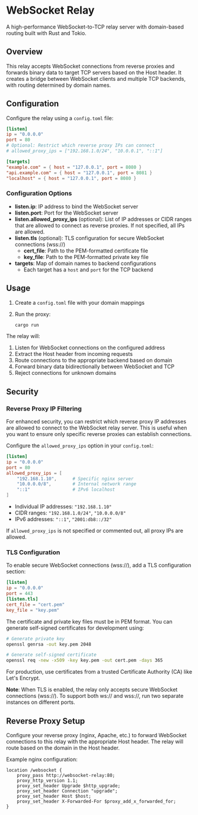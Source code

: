 # WebSocket Relay

A high-performance WebSocket-to-TCP relay server with domain-based routing
built with Rust and Tokio.

## Overview

This relay accepts WebSocket connections from reverse proxies and forwards
binary data to target TCP servers based on the Host header. It creates a bridge
between WebSocket clients and multiple TCP backends, with routing determined by
domain names.

## Configuration

Configure the relay using a `config.toml` file:

```toml
[listen]
ip = "0.0.0.0"
port = 80
# Optional: Restrict which reverse proxy IPs can connect
# allowed_proxy_ips = ["192.168.1.0/24", "10.0.0.1", "::1"]

[targets]
"example.com" = { host = "127.0.0.1", port = 8080 }
"api.example.com" = { host = "127.0.0.1", port = 8081 }
"localhost" = { host = "127.0.0.1", port = 8080 }
```

### Configuration Options

- **listen.ip**: IP address to bind the WebSocket server
- **listen.port**: Port for the WebSocket server
- **listen.allowed_proxy_ips** (optional): List of IP addresses or CIDR ranges
  that are allowed to connect as reverse proxies. If not specified, all IPs are
  allowed.
- **listen.tls** (optional): TLS configuration for secure WebSocket connections
  (wss://)
  - **cert_file**: Path to the PEM-formatted certificate file
  - **key_file**: Path to the PEM-formatted private key file
- **targets**: Map of domain names to backend configurations
  - Each target has a `host` and `port` for the TCP backend

## Usage

1. Create a `config.toml` file with your domain mappings
2. Run the proxy:

   ```bash
   cargo run
   ```

The relay will:

1. Listen for WebSocket connections on the configured address
2. Extract the Host header from incoming requests
3. Route connections to the appropriate backend based on domain
4. Forward binary data bidirectionally between WebSocket and TCP
5. Reject connections for unknown domains

## Security

### Reverse Proxy IP Filtering

For enhanced security, you can restrict which reverse proxy IP addresses are
allowed to connect to the WebSocket relay server. This is useful when you want
to ensure only specific reverse proxies can establish connections.

Configure the `allowed_proxy_ips` option in your `config.toml`:

```toml
[listen]
ip = "0.0.0.0"
port = 80
allowed_proxy_ips = [
    "192.168.1.10",      # Specific nginx server
    "10.0.0.0/8",        # Internal network range
    "::1"                # IPv6 localhost
]
```

- Individual IP addresses: `"192.168.1.10"`
- CIDR ranges: `"192.168.1.0/24"`, `"10.0.0.0/8"`
- IPv6 addresses: `"::1"`, `"2001:db8::/32"`

If `allowed_proxy_ips` is not specified or commented out, all proxy IPs are
allowed.

### TLS Configuration

To enable secure WebSocket connections (wss://), add a TLS configuration
section:

```toml
[listen]
ip = "0.0.0.0"
port = 443
[listen.tls]
cert_file = "cert.pem"
key_file = "key.pem"
```

The certificate and private key files must be in PEM format. You can generate
self-signed certificates for development using:

```bash
# Generate private key
openssl genrsa -out key.pem 2048

# Generate self-signed certificate
openssl req -new -x509 -key key.pem -out cert.pem -days 365
```

For production, use certificates from a trusted Certificate Authority (CA) like
Let's Encrypt.

**Note**: When TLS is enabled, the relay only accepts secure WebSocket
connections (wss://). To support both ws:// and wss://, run two separate
instances on different ports.

## Reverse Proxy Setup

Configure your reverse proxy (nginx, Apache, etc.) to forward WebSocket
connections to this relay with the appropriate Host header. The relay will
route based on the domain in the Host header.

Example nginx configuration:

```nginx
location /websocket {
    proxy_pass http://websocket-relay:80;
    proxy_http_version 1.1;
    proxy_set_header Upgrade $http_upgrade;
    proxy_set_header Connection "upgrade";
    proxy_set_header Host $host;
    proxy_set_header X-Forwarded-For $proxy_add_x_forwarded_for;
}
```
